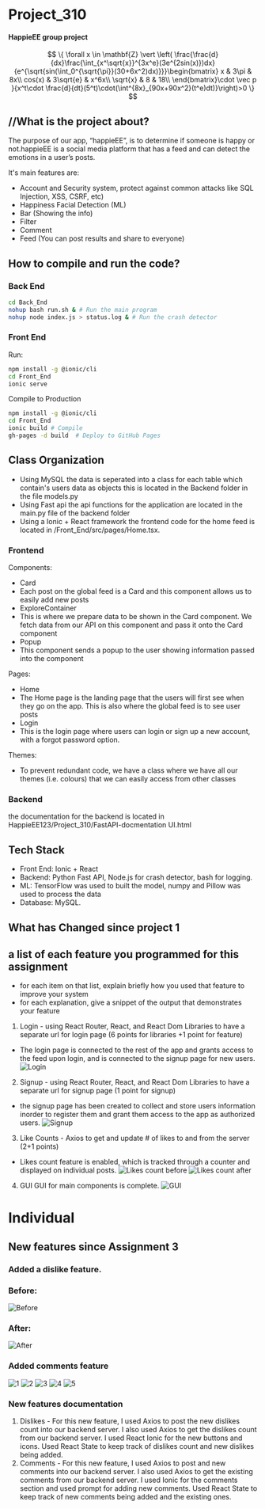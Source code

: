 # Project_310
#### HappieEE group project ####
$$
\{ \forall x \in \mathbf{Z} \vert \left( \frac{\frac{d}{dx}\frac{\int_{x^\sqrt{x}}^{3x^e}(3e^{2sin(x)})dx}{e^{\sqrt{sin(\int_0^{\sqrt{\pi}}(30+6x^2)dx)}}}\begin{bmatrix}
x & 3\pi & 8x\\
cos(x) & 3\sqrt{e} & x^6x\\
\sqrt{x} & 8 & 18\\
\end{bmatrix}\cdot \vec p }{x^t\cdot \frac{d}{dt}(5^t)\cdot(\int^{8x}_{90x+90x^2}(t^e)dt)}\right)>0 \}
$$

## //What is the project about? ###
The purpose of our app, “happieEE”, is to determine if someone is happy or not.happieEE is a social media platform 
that has a feed and can detect the emotions in a user’s posts.

It's main features are:
  * Account and Security system, protect against common attacks like SQL Injection, XSS, CSRF, etc)
  * Happiness Facial Detection (ML)
  * Bar (Showing the info)
  * Filter 
  * Comment 
  * Feed (You can post results and share to everyone)


## How to compile and run the code?
### Back End
```bash
cd Back_End
nohup bash run.sh & # Run the main program
nohup node index.js > status.log & # Run the crash detector
```

### Front End

Run:
```bash
npm install -g @ionic/cli
cd Front_End
ionic serve
```

Compile to Production 
```bash
npm install -g @ionic/cli
cd Front_End
ionic build # Compile
gh-pages -d build  # Deploy to GitHub Pages
```
## Class Organization
- Using MySQL the data is seperated into a class for each table which contain's users data as objects
  this is located in the Backend folder in the file models.py
- Using Fast api the api functions for the application are located in the main.py file of the backend folder
- Using a Ionic + React framework the frontend code for the home feed is located in /Front_End/src/pages/Home.tsx.

### Frontend
Components:
 - Card
  - Each post on the global feed is a Card and this component allows us to easily add new posts  
 - ExploreContainer
  - This is where we prepare data to be shown in the Card component. We fetch data from our API on this component and pass it onto the Card component
 - Popup
  - This component sends a popup to the user showing information passed into the component

Pages:
 - Home
  - The Home page is the landing page that the users will first see when they go on the app. This is also where the global feed is to see user posts
 - Login
  - This is the login page where users can login or sign up a new account, with a forgot password option. 

Themes:
 - To prevent redundant code, we have a class where we have all our themes (i.e. colours) that we can easily access from other classes

### Backend
the documentation for the backend is located in HappieEE123/Project_310/FastAPI-docmentation UI.html


## Tech Stack
- Front End: Ionic + React
- Backend: Python Fast API, Node.js for crash detector, bash for logging.
- ML: TensorFlow was used to built the model, numpy and Pillow was used to process the data
- Database: MySQL.

## What has Changed since project 1
## a list of each feature you programmed for this assignment
- for each item on that list, explain briefly how you used that feature to improve your
system
- for each explanation, give a snippet of the output that demonstrates your feature
1. Login - using React Router, React, and React Dom Libraries to have a separate url for login page (6 points for libraries +1 point for feature)
- The login page is connected to the rest of the app and grants access to the feed upon login, and is connected to the signup page for new users. 
![Login](https://github.com/HappieEE123/Project_310/blob/2db917711289f4691fd00371237c6f28f411eff6/imgs/image%202.PNG) 
2. Signup - using React Router, React, and React Dom Libraries to have a separate url for signup page  (1 point for signup)
- the signup page has been created to collect and store users information inorder to register them and grant them access to the app as authorized users. 
![Signup](https://github.com/HappieEE123/Project_310/blob/2db917711289f4691fd00371237c6f28f411eff6/imgs/image%203.PNG) 
3. Like Counts - Axios to get and update # of likes to and from the server (2+1 points)
- Likes count feature is enabled, which is tracked through a counter and displayed on individual posts. 
![Likes count before](https://github.com/HappieEE123/Project_310/blob/2db917711289f4691fd00371237c6f28f411eff6/imgs/image.jpg) 
![Likes count after](https://github.com/HappieEE123/Project_310/blob/2db917711289f4691fd00371237c6f28f411eff6/imgs/image%202.jpg)
4. GUI
GUI for main components is complete.
![GUI](https://github.com/HappieEE123/Project_310/blob/2db917711289f4691fd00371237c6f28f411eff6/imgs/image%204.PNG) 


# Individual
## New features since Assignment 3

### Added a dislike feature. 
### Before:
![Before](https://media.discordapp.net/attachments/1001599683786981376/1047421320360628295/before.png)

### After:
![After](https://media.discordapp.net/attachments/1001599683786981376/1047421320561967134/cachedImage.png)

### Added comments feature

![1](https://media.discordapp.net/attachments/1001599683786981376/1047420905804025856/IMG_2655.png)
![2](https://media.discordapp.net/attachments/1001599683786981376/1047420906173108274/IMG_2656.png)
![3](https://media.discordapp.net/attachments/1001599683786981376/1047420906538029116/IMG_2657.png)
![4](https://media.discordapp.net/attachments/1001599683786981376/1047420906781282314/IMG_2658.png)
![5](https://media.discordapp.net/attachments/1001599683786981376/1047420907301392404/IMG_2659.png)
### New features documentation
 1. Dislikes - For this new feature, I used Axios to post the new dislikes count into our backend server. I also used Axios to get the dislikes count from our backend server. I used React Ionic for the new buttons and icons. Used React State to keep track of dislikes count and new dislikes being added.
 2. Comments - For this new feature, I used Axios to post and new comments into our backend server. I also used Axios to get the existing comments from our backend server. I used Ionic for the comments section and used prompt for adding new comments. Used React State to keep track of new comments being added and the existing ones.
